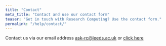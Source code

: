 ```yaml
---
title: "Contact"
meta_title: "Contact and use our contact form"
teaser: "Get in touch with Research Computing? Use the contact form."
permalink: "/help/contact/"
---
```

Contact us via our email address ask-rc@leeds.ac.uk or [click here][1]


 [1]: mailto:ask-rc@leeds.ac.uk

